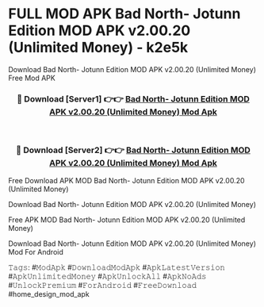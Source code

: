 # FULL MOD APK Bad North- Jotunn Edition MOD APK v2.00.20 (Unlimited Money) - k2e5k
Download Bad North- Jotunn Edition MOD APK v2.00.20 (Unlimited Money) Free Mod APK

<div align="center">
<h3>🔴 Download [Server1] 👉👉 <a href="https://apk-comot.site?title=Bad_North-_Jotunn_Edition_MOD_APK_v2.00.20_(Unlimited_Money)">Bad North- Jotunn Edition MOD APK v2.00.20 (Unlimited Money) Mod Apk</a></h3><br>

<h3>🔴 Download [Server2] 👉👉 <a href="https://apk-comot.site?title=Bad_North-_Jotunn_Edition_MOD_APK_v2.00.20_(Unlimited_Money)">Bad North- Jotunn Edition MOD APK v2.00.20 (Unlimited Money) Mod Apk</a></h3>
</div>


Free Download APK MOD Bad North- Jotunn Edition MOD APK v2.00.20 (Unlimited Money)

Download Bad North- Jotunn Edition MOD APK v2.00.20 (Unlimited Money) 

Free APK MOD Bad North- Jotunn Edition MOD APK v2.00.20 (Unlimited Money) 

Download Bad North- Jotunn Edition MOD APK v2.00.20 (Unlimited Money) Mod For Android

𝚃𝚊𝚐𝚜: #𝙼𝚘𝚍𝙰𝚙𝚔 #𝙳𝚘𝚠𝚗𝚕𝚘𝚊𝚍𝙼𝚘𝚍𝙰𝚙𝚔 #𝙰𝚙𝚔𝙻𝚊𝚝𝚎𝚜𝚝𝚅𝚎𝚛𝚜𝚒𝚘𝚗 #𝙰𝚙𝚔𝚄𝚗𝚕𝚒𝚖𝚒𝚝𝚎𝚍𝙼𝚘𝚗𝚎𝚢 #𝙰𝚙𝚔𝚄𝚗𝚕𝚘𝚌𝚔𝙰𝚕𝚕 #𝙰𝚙𝚔𝙽𝚘𝙰𝚍𝚜 #𝚄𝚗𝚕𝚘𝚌𝚔𝙿𝚛𝚎𝚖𝚒𝚞𝚖 #𝙵𝚘𝚛𝙰𝚗𝚍𝚛𝚘𝚒𝚍 #𝙵𝚛𝚎𝚎𝙳𝚘𝚠𝚗𝚕𝚘𝚊𝚍 #home_design_mod_apk